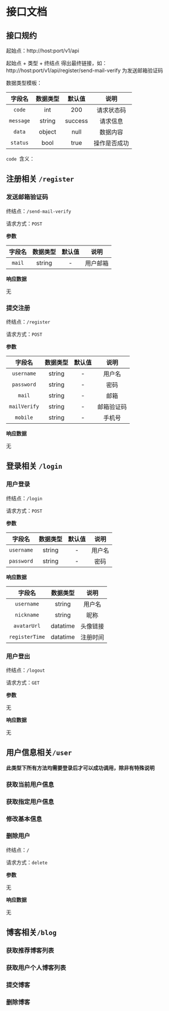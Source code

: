 # 接口文档

## 接口规约

起始点：http://host:port/v1/api

起始点 + 类型 + 终结点 得出最终链接，如：http://host:port/v1/api/register/send-mail-verify 为发送邮箱验证码

数据类型模板：

|  字段名   | 数据类型 | 默认值  |     说明     |
| :-------: | :------: | :-----: | :----------: |
|  `code`   |   int    |   200   |  请求状态码  |
| `message` |  string  | success |   请求信息   |
|  `data`   |  object  |  null   |   数据内容   |
| `status`  |   bool   |  true   | 操作是否成功 |

`code `含义：







## 注册相关 `/register`

### 发送邮箱验证码

终结点：`/send-mail-verify`

请求方式：`POST`

**参数**

| 字段名 | 数据类型 | 默认值 |   说明   |
| :----: | :------: | :----: | :------: |
| `mail` |  string  |   -    | 用户邮箱 |

**响应数据**

无

### 提交注册

终结点：`/register`

请求方式：`POST`

**参数**

|    字段名    | 数据类型 | 默认值 |    说明    |
| :----------: | :------: | :----: | :--------: |
|  `username`  |  string  |   -    |   用户名   |
|  `password`  |  string  |   -    |    密码    |
|    `mail`    |  string  |   -    |    邮箱    |
| `mailVerify` |  string  |   -    | 邮箱验证码 |
|   `mobile`   |  string  |   -    |   手机号   |

**响应数据**

无

### 

## 登录相关 `/login`

### 用户登录

终结点：`/login`

请求方式：`POST`

**参数**

|   字段名   | 数据类型 | 默认值 |  说明  |
| :--------: | :------: | :----: | :----: |
| `username` |  string  |   -    | 用户名 |
| `password` |  string  |   -    |  密码  |

**响应数据**

|     字段名     | 数据类型 |   说明   |
| :------------: | :------: | :------: |
|   `username`   |  string  |  用户名  |
|   `nickname`   |  string  |   昵称   |
|  `avatarUrl`   | datatime | 头像链接 |
| `registerTime` | datatime | 注册时间 |

### 用户登出

终结点：`/logout`

请求方式：`GET`

**参数**

无

**响应数据**

无



## 用户信息相关`/user`

**此类型下所有方法均需要登录后才可以成功调用，除非有特殊说明**

### 获取当前用户信息



### 获取指定用户信息



### 修改基本信息



### 删除用户

终结点：`/`

请求方式：`delete`

**参数**

无

**响应数据**

无



## 博客相关`/blog`

### 获取推荐博客列表





### 获取用户个人博客列表



### 提交博客





### 删除博客














